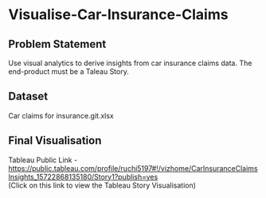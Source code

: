 # Visualise-Car-Insurance-Claims

## Problem Statement
Use visual analytics to derive insights from car insurance claims data. The end-product must be a Taleau Story. 

## Dataset

Car claims for insurance.git.xlsx

## Final Visualisation

Tableau Public Link - https://public.tableau.com/profile/ruchi5197#!/vizhome/CarInsuranceClaimsInsights_15722868135180/Story1?publish=yes  
(Click on this link to view the Tableau Story Visualisation)
